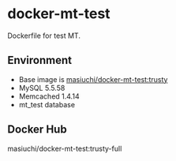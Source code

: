 # docker-mt-test
Dockerfile for test MT.

## Environment

* Base image is [masiuchi/docker-mt-test:trusty](https://github.com/masiuchi/docker-mt-test/tree/trusty)
* MySQL 5.5.58
* Memcached 1.4.14
* mt_test database 

## Docker Hub

masiuchi/docker-mt-test:trusty-full

